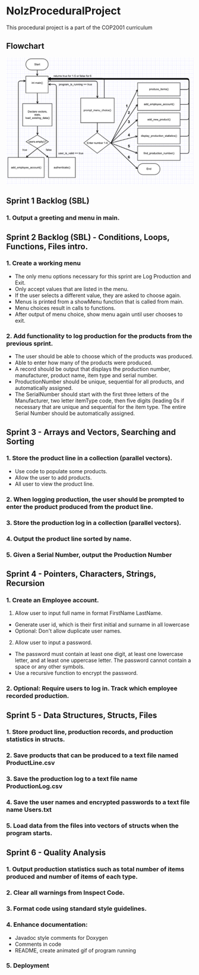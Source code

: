 # NolzProceduralProject

  This procedural project is a part of the COP2001 curriculum

## Flowchart
![](https://github.com/nolzaj93/NolzProceduralProject/blob/master/FlowchartProceduralProject.png)

## Sprint 1 Backlog (SBL)

### 1. Output a greeting and menu in main.
  
## Sprint 2 Backlog (SBL) - Conditions, Loops, Functions, Files intro. 

### 1. Create a working menu
- The only menu options necessary for this sprint are Log Production and Exit.
- Only accept values that are listed in the menu.
- If the user selects a different value, they are asked to choose again.
- Menus is printed from a showMenu function that is called from main.
- Menu choices result in calls to functions.
- After output of menu choice, show menu again until user chooses to exit.
### 2. Add functionality to log production for the products from the previous sprint.
- The user should be able to choose which of the products was produced.
- Able to enter how many of the products were produced.
- A record should be output that displays the production number, manufacturer, product name, item type and serial number. 
- ProductionNumber should be unique, sequential for all products, and automatically assigned.
- The SerialNumber should start with the first three letters of the Manufacturer, two letter itemType code, then five digits (leading 0s if necessary that are unique and sequential for the item type. The entire Serial Number should be automatically assigned.

## Sprint 3 - Arrays and Vectors, Searching and Sorting

### 1. Store the product line in a collection (parallel vectors).
- Use code to populate some products.
- Allow the user to add products.
- All user to view the product line.
### 2. When logging production, the user should be prompted to enter the product produced from the product line.
### 3. Store the production log in a collection (parallel vectors). 
### 4. Output the product line sorted by name.
### 5. Given a Serial Number, output the Production Number 

## Sprint 4 - Pointers, Characters, Strings, Recursion

### 1. Create an Employee account.
1. Allow user to input full name in format FirstName LastName.  
- Generate user id, which is their first initial and surname in all lowercase
- Optional: Don't allow duplicate user names.
2. Allow user to input a password.
- The password must contain at least one digit, at least one lowercase letter, and at least one uppercase letter. The password cannot contain a space or any other symbols. 
- Use a recursive function to encrypt the password. 
### 2. Optional: Require users to log in. Track which employee recorded production.

## Sprint 5 - Data Structures, Structs, Files
### 1. Store product line, production records, and production statistics in structs.
### 2. Save products that can be produced to a text file named ProductLine.csv
### 3. Save the production log to a text file name ProductionLog.csv
### 4. Save the user names and encrypted passwords to a text file name Users.txt
### 5. Load data from the files into vectors of structs when the program starts.

## Sprint 6 - Quality Analysis

### 1. Output production statistics such as total number of items produced and number of items of each type.
### 2. Clear all warnings from Inspect Code.
### 3. Format code using standard style guidelines.
### 4. Enhance documentation:
- Javadoc style comments for Doxygen
- Comments in code
- README, create animated gif of program running
### 5. Deployment
